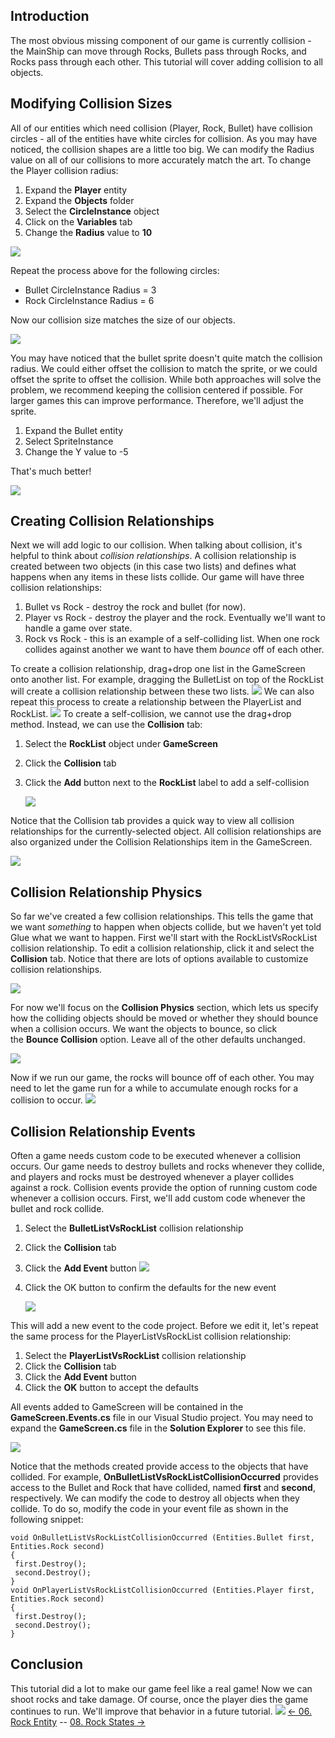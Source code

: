 ## Introduction

The most obvious missing component of our game is currently collision - the MainShip can move through Rocks, Bullets pass through Rocks, and Rocks pass through each other. This tutorial will cover adding collision to all objects.

## Modifying Collision Sizes

All of our entities which need collision (Player, Rock, Bullet) have collision circles - all of the entities have white circles for collision. As you may have noticed, the collision shapes are a little too big. We can modify the Radius value on all of our collisions to more accurately match the art. To change the Player collision radius:

1.  Expand the **Player** entity
2.  Expand the **Objects** folder
3.  Select the **CircleInstance** object
4.  Click on the **Variables** tab
5.  Change the **Radius** value to **10**

![](/media/2021-03-img_604d577d3f8d2.png)

Repeat the process above for the following circles:

-   Bullet CircleInstance Radius = 3
-   Rock CircleInstance Radius = 6

Now our collision size matches the size of our objects.

![](/media/2021-03-img_604d58c234f69.png)

You may have noticed that the bullet sprite doesn't quite match the collision radius. We could either offset the collision to match the sprite, or we could offset the sprite to offset the collision. While both approaches will solve the problem, we recommend keeping the collision centered if possible. For larger games this can improve performance. Therefore, we'll adjust the sprite.

1.  Expand the Bullet entity
2.  Select SpriteInstance
3.  Change the Y value to -5

That's much better!

![](/media/2021-03-img_604d59df22c28.png)

## Creating Collision Relationships

Next we will add logic to our collision. When talking about collision, it's helpful to think about *collision relationships*. A collision relationship is created between two objects (in this case two lists) and defines what happens when any items in these lists collide. Our game will have three collision relationships:

1.  Bullet vs Rock - destroy the rock and bullet (for now).
2.  Player vs Rock - destroy the player and the rock. Eventually we'll want to handle a game over state.
3.  Rock vs Rock - this is an example of a self-colliding list. When one rock collides against another we want to have them *bounce* off of each other.

To create a collision relationship, drag+drop one list in the GameScreen onto another list. For example, dragging the BulletList on top of the RockList will create a collision relationship between these two lists. [![](/wp-content/uploads/2016/01/2021_March_13_170938.gif)](/wp-content/uploads/2016/01/2021_March_13_170938.gif) We can also repeat this process to create a relationship between the PlayerList and RockList. [![](/wp-content/uploads/2016/01/2021_March_13_171539.gif)](/wp-content/uploads/2016/01/2021_March_13_171539.gif) To create a self-collision, we cannot use the drag+drop method. Instead, we can use the **Collision** tab:

1.  Select the **RockList** object under **GameScreen**

2.  Click the **Collision** tab

3.  Click the **Add** button next to the **RockList** label to add a self-collision

    ![](/media/2021-03-img_604d5c10244ff.png)

Notice that the Collision tab provides a quick way to view all collision relationships for the currently-selected object. All collision relationships are also organized under the Collision Relationships item in the GameScreen.

![](/media/2021-03-img_604d5ca8db90a.png)

## Collision Relationship Physics

So far we've created a few collision relationships. This tells the game that we want *something* to happen when objects collide, but we haven't yet told Glue what we want to happen. First we'll start with the RockListVsRockList collision relationship. To edit a collision relationship, click it and select the **Collision** tab. Notice that there are lots of options available to customize collision relationships.

![](/media/2021-03-img_604d5d3f637d1.png)

For now we'll focus on the **Collision Physics** section, which lets us specify how the colliding objects should be moved or whether they should bounce when a collision occurs. We want the objects to bounce, so click the **Bounce Collision** option. Leave all of the other defaults unchanged.

![](/media/2021-03-img_604d5dadd28b0.png)

Now if we run our game, the rocks will bounce off of each other. You may need to let the game run for a while to accumulate enough rocks for a collision to occur. [![](/wp-content/uploads/2016/01/2021_March_13_175151.gif)](/wp-content/uploads/2016/01/2021_March_13_175151.gif)

## Collision Relationship Events

Often a game needs custom code to be executed whenever a collision occurs. Our game needs to destroy bullets and rocks whenever they collide, and players and rocks must be destroyed whenever a player collides against a rock. Collision events provide the option of running custom code whenever a collision occurs. First, we'll add custom code whenever the bullet and rock collide.

1.  Select the **BulletListVsRockList** collision relationship

2.  Click the **Collision** tab

3.  Click the **Add Event** button ![](/media/2021-03-img_604d5f1ebac71.png)

4.  Click the OK button to confirm the defaults for the new event

    ![](/media/2021-03-img_604d5f9e47dfa.png)

This will add a new event to the code project. Before we edit it, let's repeat the same process for the PlayerListVsRockList collision relationship:

1.  Select the **PlayerListVsRockList** collision relationship
2.  Click the **Collision** tab
3.  Click the **Add Event** button
4.  Click the **OK** button to accept the defaults

All events added to GameScreen will be contained in the **GameScreen.Events.cs** file in our Visual Studio project. You may need to expand the **GameScreen.cs** file in the **Solution Explorer** to see this file.

![](/media/2021-03-img_604d6069552fc.png)

Notice that the methods created provide access to the objects that have collided. For example, **OnBulletListVsRockListCollisionOccurred** provides access to the Bullet and Rock that have collided, named **first** and **second**, respectively. We can modify the code to destroy all objects when they collide. To do so, modify the code in your event file as shown in the following snippet:

    void OnBulletListVsRockListCollisionOccurred (Entities.Bullet first, Entities.Rock second)
    {
     first.Destroy();
     second.Destroy();
    }
    void OnPlayerListVsRockListCollisionOccurred (Entities.Player first, Entities.Rock second)
    {
     first.Destroy();
     second.Destroy();
    }

## Conclusion

This tutorial did a lot to make our game feel like a real game! Now we can shoot rocks and take damage. Of course, once the player dies the game continues to run. We'll improve that behavior in a future tutorial. [![](/wp-content/uploads/2016/01/2021_March_13_182107.gif)](/wp-content/uploads/2016/01/2021_March_13_182107.gif) [\<- 06. Rock Entity](/documentation/tutorials/rock-blaster/tutorials-rock-blaster-rock-entity.md "Tutorials:Rock Blaster:Rock Entity") -- [08. Rock States -\>](/documentation/tutorials/rock-blaster/tutorials-rock-blaster-rock-states.md "Tutorials:Rock Blaster:Rock States")
